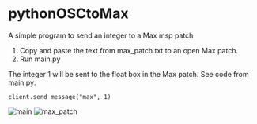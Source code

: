 # pythonOSCtoMax

A simple program to send an integer to a Max msp patch

1. Copy and paste the text from max_patch.txt to an open Max patch.
2. Run main.py

The integer 1 will be sent to the float box in the Max patch. See code from main.py:
```
client.send_message("max", 1)
```

![main](https://user-images.githubusercontent.com/79383600/206001508-16e6d1c7-a35b-4191-8e8e-03307bcaa61c.png)
![max_patch](https://user-images.githubusercontent.com/79383600/206001520-ce43e15b-45d4-40fb-8bb5-095f5e058f8f.png)
